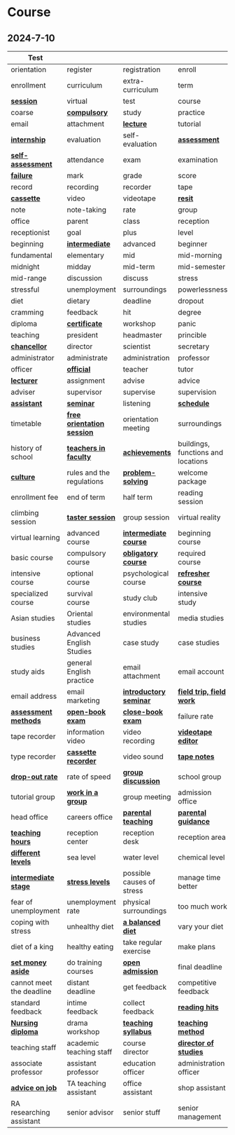 # Course

## 2024-7-10

| Test                          |                                     |                                 |                                    |
|----------|----------|----------|----------|
| orientation | register | registration | enroll |
| enrollment | curriculum | extra-curriculum | term |
| **<u>session</u>** | virtual | test | course |
| coarse | **<u>compulsory</u>** | study | practice |
| email | attachment | **<u>lecture</u>** | tutorial |
| **<u>internship</u>** | evaluation | self-evaluation | **<u>assessment</u>** |
| **<u>self-assessment</u>** | attendance | exam | examination |
| **<u>failure</u>** | mark | grade | score |
| record | recording | recorder | tape |
| **<u>cassette</u>** | video | videotape | **<u>resit</u>** |
| note | note-taking | rate | group |
| office | parent | class | reception |
| receptionist | goal | plus | level |
| beginning | **<u>intermediate</u>** | advanced | beginner |
| fundamental | elementary | mid | mid-morning |
| midnight | midday | mid-term | mid-semester |
| mid-range | discussion | discuss | stress |
| stressful | unemployment | surroundings | powerlessness |
| diet | dietary | deadline | dropout |
| cramming | feedback | hit | degree |
| diploma | **<u>certificate</u>** | workshop | panic |
| teaching | president | headmaster | princible |
| **<u>chancellor</u>** | director | scientist | secretary |
| administrator | administrate | administration | professor |
| officer | **<u>official</u>** | teacher | tutor |
| **<u>lecturer</u>** | assignment | advise | advice |
| adviser | supervisor | supervise | supervision |
| **<u>assistant</u>** | **<u>seminar</u>** | listening | **<u>schedule</u>** |
| timetable | **<u>free orientation session</u>** | orientation meeting | surroundings |
| history of school | **<u>teachers in faculty</u>** | **<u>achievements</u>** | buildings, functions and locations |
| **<u>culture</u>** | rules and the regulations | **<u>problem-solving</u>** | welcome package |
| enrollment fee | end of term | half term | reading session |
| climbing session | **<u>taster session</u>** | group session | virtual reality |
| virtual learning | advanced course | **<u>intermediate course</u>** | beginning course |
| basic course | compulsory course | **<u>obligatory course</u>** | required course |
| intensive course | optional course | psychological course | **<u>refresher course</u>** |
| specialized course | survival course | study club | intensive study |
| Asian studies | Oriental studies | environmental studies | media studies |
| business studies | Advanced English Studies | case study | case studies |
| study aids | general English practice | email attachment | email account |
| email address | email marketing | **<u>introductory seminar</u>** | **<u>field trip, field work</u>** |
| **<u>assessment methods</u>** | **<u>open-book exam</u>** | **<u>close-book exam</u>** | failure rate |
| tape recorder | information video | video recording | **<u>videotape editor</u>** |
| type recorder | **<u>cassette recorder</u>** | video sound | **<u>tape notes</u>** |
| **<u>drop-out rate</u>** | rate of speed | **<u>group discussion</u>** | school group |
| tutorial group | **<u>work in a group</u>** | group meeting | admission office |
| head office | careers office | **<u>parental teaching</u>** | **<u>parental guidance</u>** |
| **<u>teaching hours</u>** | reception center | reception desk | reception area |
| **<u>different levels</u>** | sea level | water level | chemical level |
| **<u>intermediate stage</u>** | **<u>stress levels</u>** | possible causes of stress | manage time better |
| fear of unemployment | unemployment rate | physical surroundings | too much work |
| coping with stress | unhealthy diet | **<u>a balanced diet</u>** | vary your diet |
| diet of a king | healthy eating | take regular exercise | make plans |
| **<u>set money aside</u>** | do training courses | **<u>open admission</u>** | final deadline |
| cannot meet the deadline | distant deadline | get feedback | competitive feedback |
| standard feedback | intime feedback | collect feedback | **<u>reading hits</u>** |
| **<u>Nursing diploma</u>** | drama workshop | **<u>teaching syllabus</u>** | **<u>teaching method</u>** |
| teaching staff | academic teaching staff | course director | **<u>director of studies</u>** |
| associate professor | assistant professor | education officer | administration officer |
| **<u>advice on job</u>** | TA teaching assistant | office assistant | shop assistant |
| RA researching assistant | senior advisor | senior stuff | senior management |